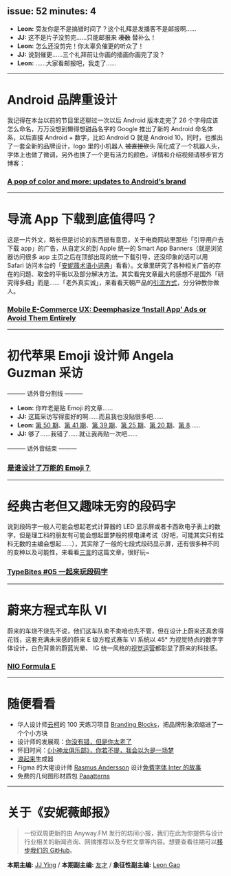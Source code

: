 issue: 52
minutes: 4
---

- **Leon:** 旁友你是不是搞错时间了？这个礼拜是发播客不是邮报啊……
- **JJ:** 这不是片子没剪完……只能邮报来 ~~凑数~~ 替补么！
- **Leon:** 怎么还没剪完！你太辜负催更的听众了！
- **JJ:** 说到催更……三个礼拜前让你画的插画你画完了没？
- **Leon:** ……大家看邮报吧，我走了……

---

# Android 品牌重设计
我记得在本台以前的节目里还聊过一次以后 Android 版本走完了 26 个字母应该怎么命名，万万没想到懒得想甜品名字的 Google 推出了新的 Android 命名体系，以后直接 Android + 数字，比如 Android Q 就是 Android 10。同时，也推出了一套全新的品牌设计，logo 里的小机器人 ~~被直接砍头~~ 简化成了一个机器人头，字体上也做了微调，另外也换了一个更有活力的颜色，详情和介绍视频请移步官方博客：
### [A pop of color and more: updates to Android’s brand](https://www.blog.google/products/android/evolving-android-brand/)

---

# 导流 App 下载到底值得吗？
这是一片外文，略长但是讨论的东西挺有意思，关于电商网站里那些「引导用户去下载 app」的广告，从自定义的到 Apple 统一的 Smart App Banners（就是浏览器访问很多 app 主页之后在顶部出现的统一下载引导，还没印象的话可以用 Safari 访问本台的「[安妮薇术语小词典](https://abc.anyway.fm)」看看）。文章里研究了各种相关广告的存在的问题、取舍的平衡以及部分解决方法。其实看完文章最大的感想不是国外「研究得多细」而是……「老外真实诚」，来看看天朝产品的[引流方式](https://pic.yupoo.com/yingjunjiu_v/66b64d8d/8069f07a.jpeg)，分分钟教你做人。
### [Mobile E-Commerce UX: Deemphasize ‘Install App’ Ads or Avoid Them Entirely](https://baymard.com/blog/deemphasize-install-app-ads)

---

# 初代苹果 Emoji 设计师 Angela Guzman 采访

——— 话外音分割线 ———

- **Leon:** 你咋老是贴 Emoji 的文章……
- **JJ:** 这篇采访写得蛮好的啊……而且我也没贴很多吧……
- **Leon:** [第 50 期](https://github.com/Anyway-Design/Anyway.Post/blob/master/Posts/Markdown/%2350.md#%E9%9A%8F%E4%BE%BF%E7%9C%8B%E7%9C%8B)、[第 41 期](https://github.com/Anyway-Design/Anyway.Post/blob/master/Posts/Markdown/%2341.md#facebook-emoji-%E6%9B%B4%E6%96%B0-30-%E7%89%88%E6%9C%AC)、[第 39 期](https://github.com/Anyway-Design/Anyway.Post/blob/master/Posts/Markdown/%2339.md#emoji-%E7%94%9F%E6%88%90%E5%99%A8)、[第 25 期](https://github.com/Anyway-Design/Anyway.Post/blob/master/Posts/Markdown/%2325.md#emoji-%E4%B8%A4%E4%B8%89%E4%BA%8B)、[第 20 期](https://github.com/Anyway-Design/Anyway.Post/blob/master/Posts/Markdown/%2320.md#6-%E8%AE%BE%E8%AE%A1-emoji)、[第 8](https://github.com/Anyway-Design/Anyway.Post/blob/master/Posts/Markdown/%238.md#%E6%9C%AC%E9%82%AE%E6%8A%A5%E5%8F%B2%E4%B8%8A%E7%AC%AC%E4%B8%80%E6%AC%A1-nsfw-%E5%86%85%E5%AE%B9)……
- **JJ:** 够了……我错了……就让我再贴一次吧……

——— 话外音结束 ———
### [是谁设计了万能的 Emoji？](https://mp.weixin.qq.com/s/KqMe5b8E4zl7CmluRtvrZQ)

---

# 经典古老但又趣味无穷的段码字
说到段码字一般人可能会想起老式计算器的 LED 显示屏或者卡西欧电子表上的数字，但是理工科的朋友有可能会想起噩梦般的模电课考试（好吧，可能其实只有挂科无数的主编会想起……），其实除了一般的七段式段码显示屏，还有很多种不同的变种以及可能性，来看看[三言](https://3type.cn)的这篇文章，很好玩~
### [TypeBites #05 一起来玩段码字](https://mp.weixin.qq.com/s/wE_IIdkiw_smc44VMTktvw)

---

# 蔚来方程式车队 VI
蔚来的车烧不烧先不说，他们这车队卖不卖咱也先不管，但在设计上蔚来还真舍得花钱，这套充满未来感的蔚来 E 级方程式赛车 VI 系统以 45° 为视觉特点的数字字体设计，白色背景的蔚蓝光晕、 IG 统一风格的[视觉运营](https://www.instagram.com/nioformulae/)都彰显了蔚来的科技感。
### [NIO Formula E](https://www.stockholmdesignlab.se/work/nio)

---

# 随便看看
* 华人设计师[云柯](https://www.yunkexiaodesign.com/?lang=zh)的 100 天练习项目 [Branding Blocks](https://www.instagram.com/brandingblocks/)，把品牌形象浓缩进了一个个小方块
* 设计师的发展观：[你没有错，但是你太老了](https://www.yuque.com/lyndon/daylesson/cbm426)
* 怀旧时间：[《小神龙俱乐部》，你若不提，我会以为是一场梦](https://mp.weixin.qq.com/s/ilByGuf_SgZBqOyBG6XH4Q)
* [浪起来](https://getwaves.io/)生成器
* Figma 的大佬设计师 [Rasmus Andersson](https://rsms.me) 设计[免费字体 Inter 的故事](https://www.figma.com/blog/the-birth-of-inter/)
* 免费的几何图形材质包 [Paaatterns](https://lstore.graphics/paaatterns/)

---

# 关于《安妮薇邮报》

> 一份双周更新的由 Anyway.FM 发行的坊间小报，我们在此为你提供与设计行业相关的新闻咨询、网摘推荐以及专栏文章等内容。想要查看往期可以[移步我们的 GitHub](https://github.com/Anyway-Design/Anyway.Post#%E5%BE%80%E6%9C%9F%E5%86%85%E5%AE%B9)。

**本期主编:** [JJ Ying](http://iconmoon.com/) / **本期副主编:** [友才](http://mangmor.com/) / **象征性副主编:** [Leon Gao](http://leongao.com/)
